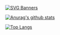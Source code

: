 [![SVG Banners](https://svg-banners.vercel.app/api?type=rainbow&text1=TmIgVl%20%F0%9F%A4%A0&width=800&height=400)](https://github.com/Akshay090/svg-banners)

[![Anurag's github stats](https://github-readme-stats.vercel.app/api?username=debugtheworldbot&show_icons=true&theme=vue
)](https://github.com/anuraghazra/github-readme-stats)

[![Top Langs](https://github-readme-stats.vercel.app/api/top-langs/?username=debugtheworldbot&layout=compact)](https://github.com/anuraghazra/github-readme-stats)

